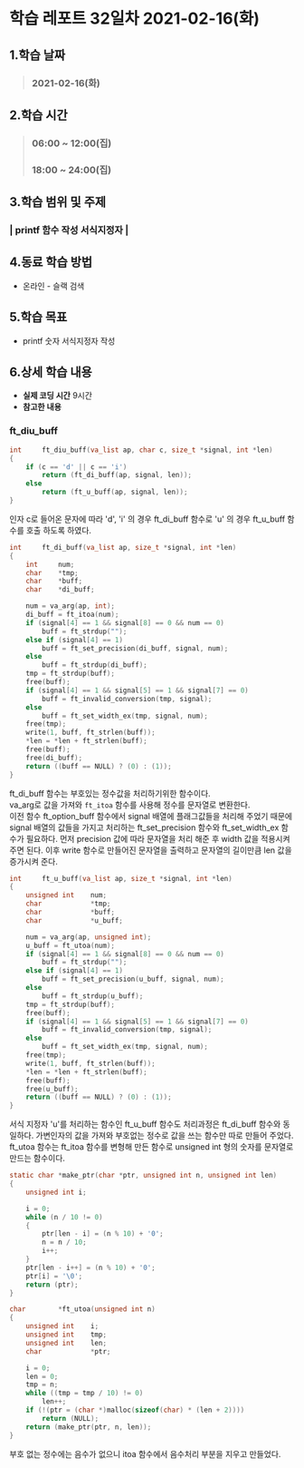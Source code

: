 # 학습 레포트 32일차 2021-02-16(화)
## 1.학습 날짜
> ### 2021-02-16(화)

## 2.학습 시간
> ### 06:00 ~ 12:00(집)
> ### 18:00 ~ 24:00(집)

## 3.학습 범위 및 주제
### | printf 함수 작성 서식지정자 |

## 4.동료 학습 방법
- 온라인 - 슬랙 검색

## 5.학습 목표
- printf 숫자 서식지정자 작성

## 6.상세 학습 내용
- **실제 코딩 시간** 9시간
- **참고한 내용**

### ft_diu_buff

```c
int		ft_diu_buff(va_list ap, char c, size_t *signal, int *len)
{
	if (c == 'd' || c == 'i')
		return (ft_di_buff(ap, signal, len));
	else
		return (ft_u_buff(ap, signal, len));
}
```
인자 c로 들어온 문자에 따라 'd', 'i' 의 경우 ft_di_buff 함수로 'u' 의 경우 ft_u_buff 함수를 호출 하도록 하였다.

```c
int		ft_di_buff(va_list ap, size_t *signal, int *len)
{
	int		num;
	char	*tmp;
	char	*buff;
	char	*di_buff;

	num = va_arg(ap, int);
	di_buff = ft_itoa(num);
	if (signal[4] == 1 && signal[8] == 0 && num == 0)
		buff = ft_strdup("");
	else if (signal[4] == 1)
		buff = ft_set_precision(di_buff, signal, num);
	else
		buff = ft_strdup(di_buff);
	tmp = ft_strdup(buff);
	free(buff);
	if (signal[4] == 1 && signal[5] == 1 && signal[7] == 0)
		buff = ft_invalid_conversion(tmp, signal);
	else
		buff = ft_set_width_ex(tmp, signal, num);
	free(tmp);
	write(1, buff, ft_strlen(buff));
	*len = *len + ft_strlen(buff);
	free(buff);
	free(di_buff);
	return ((buff == NULL) ? (0) : (1));
}
```

ft_di_buff 함수는 부호있는 정수값을 처리하기위한 함수이다.\
va_arg로 값을 가져와 `ft_itoa` 함수를 사용해 정수를 문자열로 변환한다.\
이전 함수 ft_option_buff 함수에서 signal 배열에 플래그값들을 처리해 주었기 때문에 signal 배열의 값들을 가지고 처리하는 ft_set_precision 함수와 ft_set_width_ex 함수가 필요하다. 먼저 precision 값에 따라 문자열을 처리 해준 후 width 값을 적용시켜주면 된다. 이후 write 함수로 만들어진 문자열을 출력하고 문자열의 길이만큼 len 값을 증가시켜 준다.

```c
int		ft_u_buff(va_list ap, size_t *signal, int *len)
{
	unsigned int	num;
	char			*tmp;
	char			*buff;
	char			*u_buff;

	num = va_arg(ap, unsigned int);
	u_buff = ft_utoa(num);
	if (signal[4] == 1 && signal[8] == 0 && num == 0)
		buff = ft_strdup("");
	else if (signal[4] == 1)
		buff = ft_set_precision(u_buff, signal, num);
	else
		buff = ft_strdup(u_buff);
	tmp = ft_strdup(buff);
	free(buff);
	if (signal[4] == 1 && signal[5] == 1 && signal[7] == 0)
		buff = ft_invalid_conversion(tmp, signal);
	else
		buff = ft_set_width_ex(tmp, signal, num);
	free(tmp);
	write(1, buff, ft_strlen(buff));
	*len = *len + ft_strlen(buff);
	free(buff);
	free(u_buff);
	return ((buff == NULL) ? (0) : (1));
}
```
서식 지정자 'u'를 처리하는 함수인 ft_u_buff 함수도 처리과정은 ft_di_buff 함수와 동일하다. 가변인자의 값을 가져와 부호없는 정수로 값을 쓰는 함수만 따로 만들어 주었다.\
ft_utoa 함수는 ft_itoa 함수를 변형해 만든 함수로 unsigned int 형의 숫자를 문자열로 만드는 함수이다.

```c
static char	*make_ptr(char *ptr, unsigned int n, unsigned int len)
{
	unsigned int i;

	i = 0;
	while (n / 10 != 0)
	{
		ptr[len - i] = (n % 10) + '0';
		n = n / 10;
		i++;
	}
	ptr[len - i++] = (n % 10) + '0';
	ptr[i] = '\0';
	return (ptr);
}

char		*ft_utoa(unsigned int n)
{
	unsigned int	i;
	unsigned int	tmp;
	unsigned int	len;
	char			*ptr;

	i = 0;
	len = 0;
	tmp = n;
	while ((tmp = tmp / 10) != 0)
		len++;
	if (!(ptr = (char *)malloc(sizeof(char) * (len + 2))))
		return (NULL);
	return (make_ptr(ptr, n, len));
}
```
부호 없는 정수에는 음수가 없으니 itoa 함수에서 음수처리 부분을 지우고 만들었다.

### 